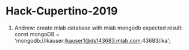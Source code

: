# Hack-Cupertino-2019

1. Andrew: create mlab database with mlab mongodb
expected result: const mongoDB = 'mongodb://lkauser:lkauser1@ds143683.mlab.com:43683/lka';
